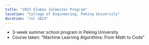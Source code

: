 ```yaml
---
title: "2023 Globex Julmester Program"
location: "College of Engineering, Peking University"
duration: "Jul 2023"
---
```


- 3-week summer school program in Peking University
- Course taken: "Machine Learning Algorithms: From Math to Code"